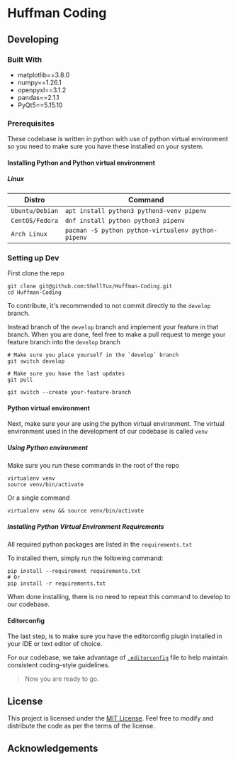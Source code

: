 # Huffman Coding

## Developing

### Built With

- matplotlib==3.8.0
- numpy==1.26.1
- openpyxl==3.1.2
- pandas==2.1.1
- PyQt5==5.15.10

### Prerequisites

These codebase is written in python with use of python virtual environment
so you need to make sure you have these installed on your system.

#### Installing Python and Python virtual environment

##### Linux

Distro | Command
--- | ---
`Ubuntu/Debian` | `apt install python3 python3-venv pipenv`
`CentOS/Fedora` | `dnf install python python3 pipenv`
`Arch Linux` | `pacman -S python python-virtualenv python-pipenv`

### Setting up Dev

First clone the repo

```shell
git clone git@github.com:ShellTux/Huffman-Coding.git
cd Huffman-Coding
```

To contribute, it's recommended to not commit directly
to the `develop` branch.

Instead branch of the `develop` branch and implement
your feature in that branch.
When you are done, feel free to make a pull request
to merge your feature branch into the `develop` branch

```shell
# Make sure you place yourself in the `develop` branch
git switch develop

# Make sure you have the last updates
git pull

git switch --create your-feature-branch
```

#### Python virtual environment

Next, make sure your are using the python virtual environment.
The virtual environment used in the development of our codebase is called `venv`

##### Using Python environment

Make sure you run these commands in the root of the repo

```shell
virtualenv venv
source venv/bin/activate
```

Or a single command

```shell
virtualenv venv && source venv/bin/activate
```

##### Installing Python Virtual Environment Requirements

All required python packages are listed in the `requirements.txt`

To installed them, simply run the following command:

```shell
pip install --requirement requirements.txt
# Or
pip install -r requirements.txt
```

When done installing,
there is no need to repeat this command to develop to our codebase.

#### Editorconfig

The last step, is to make sure you have the editorconfig
plugin installed in your IDE or text editor of choice.

For our codebase, we take advantage of [`.editorconfig`](https://editorconfig.org/)
file to help maintain consistent coding-style guidelines.

> Now you are ready to go.

## License

This project is licensed under the [MIT License](LICENSE). Feel free to modify and distribute the code as per the terms of the license.

## Acknowledgements

